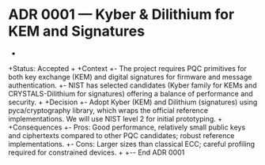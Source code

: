# ADR 0001 — Kyber & Dilithium for KEM and Signatures
+
+Status: Accepted
+
+Context
+- The project requires PQC primitives for both key exchange (KEM) and digital signatures for firmware and message authentication.
+- NIST has selected candidates (Kyber family for KEMs and CRYSTALS-Dilithium for signatures) offering a balance of performance and security.
+
+Decision
+- Adopt Kyber (KEM) and Dilithium (signatures) using pyca/cryptography library, which wraps the official reference implementations. We will use NIST level 2 for initial prototyping.
+
+Consequences
+- Pros: Good performance, relatively small public keys and ciphertexts compared to other PQC candidates; robust reference implementations.
+- Cons: Larger sizes than classical ECC; careful profiling required for constrained devices.
+
+-- End ADR 0001
